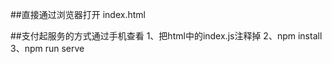 ##直接通过浏览器打开 index.html

##支付起服务的方式通过手机查看
    1、把html中的index.js注释掉
    2、npm install
    3、npm run serve